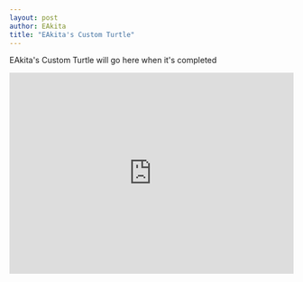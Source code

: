 ```yaml
---
layout: post
author: EAkita
title: "EAkita's Custom Turtle"
---
```


EAkita's Custom Turtle will go here when it's completed


<iframe src="https://trinket.io/embed/python/f7affc4b4a" width="100%" height="356" frameborder="0" marginwidth="0" marginheight="0" allowfullscreen></iframe>
